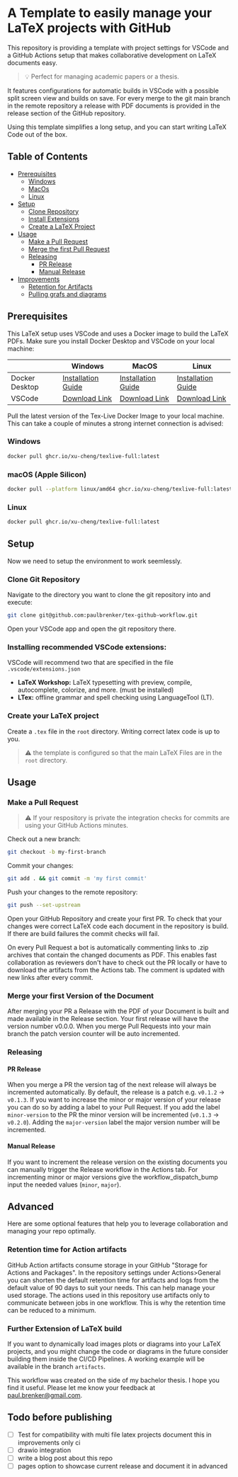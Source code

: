 # A Template to easily manage your LaTeX projects with GitHub

This repository is providing a template with project settings for VSCode and a GitHub Actions setup that makes collaborative development on LaTeX documents easy.

> :bulb: Perfect for managing academic papers or a thesis.

It features configurations for automatic builds in VSCode with a possible split screen view and builds on save. For every merge to the git main branch in the remote repository a release with PDF documents is provided in the release section of the GitHub repository.

Using this template simplifies a long setup, and you can start writing LaTeX Code out of the box.

## Table of Contents

- [Prerequisites](#prerequisites)
  - [Windows](#windows)
  - [MacOs](#macos-apple-silicon)
  - [Linux](#linux)
- [Setup](#setup)
  - [Clone Repository](#clone-git-repository)
  - [Install Extensions](#installing-recommended-vscode-extensions)
  - [Create a LaTeX Project](#create-your-latex-project)
- [Usage](#usage)
  - [Make a Pull Request](#make-a-pull-request)
  - [Merge the first Pull Request](#merge-your-first-version-of-the-document)
  - [Releasing](#releasing)
    - [PR Release](#pr-release)
    - [Manual Release](#manual-release)
- [Improvements](#improvements)
  - [Retention for Artifacts](#retention-time-for-action-artifacts)
  - [Pulling grafs and diagrams](#further-extension-of-latex-build)

## Prerequisites

This LaTeX setup uses VSCode and uses a Docker image to build the LaTeX PDFs. Make sure you install Docker Desktop and VSCode on your local machine:

|                | Windows                                                                              | MacOS                                                                            | Linux                                                                      |
| -------------- | ------------------------------------------------------------------------------------ | -------------------------------------------------------------------------------- | -------------------------------------------------------------------------- |
| Docker Desktop | [Installation Guide](https://docs.docker.com/desktop/setup/install/windows-install/) | [Installation Guide](https://docs.docker.com/desktop/setup/install/mac-install/) | [Installation Guide](https://docs.docker.com/desktop/setup/install/linux/) |
| VSCode         | [Download Link](https://code.visualstudio.com/)                                      | [Download Link](https://code.visualstudio.com/)                                  | [Download Link](https://code.visualstudio.com/)                            |

Pull the latest version of the Tex-Live Docker Image to your local machine. This can take a couple of minutes a strong internet connection is advised:

### Windows

```bash
docker pull ghcr.io/xu-cheng/texlive-full:latest
```

### macOS (Apple Silicon)

```bash
docker pull --platform linux/amd64 ghcr.io/xu-cheng/texlive-full:latest
```

### Linux

```bash
docker pull ghcr.io/xu-cheng/texlive-full:latest
```

## Setup

Now we need to setup the environment to work seemlessly.

### Clone Git Repository

Navigate to the directory you want to clone the git repository into and execute:

```bash
git clone git@github.com:paulbrenker/tex-github-workflow.git
```

Open your VSCode app and open the git repository there.

### Installing recommended VSCode extensions:

VSCode will recommend two that are specified in the file `.vscode/extensions.json`

- **LaTeX Workshop:** LaTeX typesetting with preview, compile, autocomplete, colorize, and more. (must be installed)
- **LTex:** offline grammar and spell checking using LanguageTool (LT).

### Create your LaTeX project

Create a `.tex` file in the `root` directory. Writing correct latex code is up to you.

> :warning: the template is configured so that the main LaTeX Files are in the `root` directory.

## Usage

### Make a Pull Request

> :warning: If your respository is private the integration checks for commits are using your GitHub Actions minutes.

Check out a new branch:

```bash
git checkout -b my-first-branch
```

Commit your changes:

```bash
git add . && git commit -m 'my first commit'
```

Push your changes to the remote repository:

```bash
git push --set-upstream
```

Open your GitHub Repository and create your first PR. To check that your changes were correct LaTeX code each document in the repository is build. If there are build failures the commit checks will fail.

On every Pull Request a bot is automatically commenting links to .zip archives that contain the changed documents as PDF. This enables fast collaboration as reviewers don't have to check out the PR locally or have to download the artifacts from the Actions tab. The comment is updated with new links after every commit.

### Merge your first Version of the Document

After merging your PR a Release with the PDF of your Document is built and made available in the Release section. Your first release will have the version number v0.0.0. When you merge Pull Requests into your main branch the patch version counter will be auto incremented.

### Releasing

#### PR Release

When you merge a PR the version tag of the next release will always be incremented automatically. By default, the release is a patch e.g. `v0.1.2` -> `v0.1.3`. If you want to increase the minor or major version of your release you can do so by adding a label to your Pull Request. If you add the label `minor-version` to the PR the minor version will be incremented (`v0.1.3` -> `v0.2.0`). Adding the `major-version` label the major version number will be incremented.

#### Manual Release

If you want to increment the release version on the existing documents you can manually trigger the Release workflow in the Actions tab. For incrementing minor or major versions give the workflow_dispatch_bump input the needed values (`minor`, `major`).

## Advanced

Here are some optional features that help you to leverage collaboration and managing your repo optimally.

### Retention time for Action artifacts

GitHub Action artifacts consume storage in your GitHub "Storage for Actions and Packages". In the repository settings under Actions>General you can shorten the default retention time for artifacts and logs from the default value of 90 days to suit your needs. This can help manage your used storage. The actions used in this repository use artifacts only to communicate between jobs in one workflow. This is why the retention time can be reduced to a minimum.

### Further Extension of LaTeX build

If you want to dynamically load images plots or diagrams into your LaTeX projects, and you might change the code or diagrams in the future consider building them inside the CI/CD Pipelines. A working example will be available in the branch `artifacts`.

This workflow was created on the side of my bachelor thesis. I hope you find it useful. Please let me know your feedback at [paul.brenker@gmail.com](mailto:paul.brenker@gmail.com).

## Todo before publishing

- [ ] Test for compatibility with multi file latex projects document this in improvements only ci
- [ ] drawio integration
- [ ] write a blog post about this repo
- [ ] pages option to showcase current release and document it in advanced
